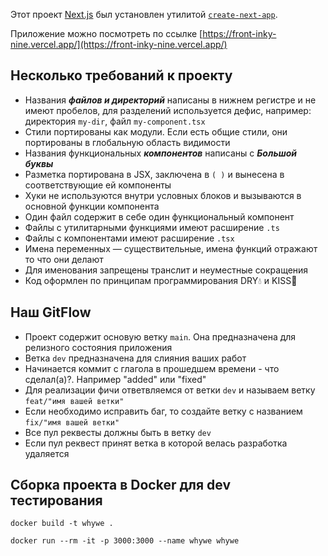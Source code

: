 Этот проект [Next.js](https://nextjs.org/) был установлен утилитой [`create-next-app`](https://github.com/vercel/next.js/tree/canary/packages/create-next-app).

Приложение можно посмотреть по ссылке [https://front-inky-nine.vercel.app/](https://front-inky-nine.vercel.app/)

## Несколько требований к проекту

- Названия **_файлов и директорий_** написаны в нижнем регистре и не имеют пробелов, для разделений используется дефис, например: директория <code>my-dir</code>, файл <code>my-component.tsx</code>
- Стили портированы как модули. Если есть общие стили, они портированы в глобальную область видимости
- Названия функциональных **_компонентов_** написаны с **_Большой буквы_**
- Разметка портирована в JSX, заключена в <code>( )</code> и вынесена в соответствующие ей компоненты
- Хуки не используются внутри условных блоков и вызываются в основной функции компонента
- Один файл содержит в себе один функциональный компонент
- Файлы с утилитарными функциями имеют расширение <code>.ts</code>
- Файлы с компонентами имеют расширение <code>.tsx</code>
- Имена переменных — существительные, имена функций отражают то что они делают
- Для именования запрещены транслит и неуместные сокращения
- Код оформлен по принципам программирования DRY:droplet: и KISS:kiss:

## Наш GitFlow

- Проект содержит основую ветку <code>main</code>. Она предназначена для релизного состояния приложения
- Ветка <code>dev</code> предназначена для слияния ваших работ
- Начинается коммит с глагола в прошедшем времени - что сделал(а)?. Например "added" или "fixed"
- Для реализации фичи ответвляемся от ветки <code>dev</code> и называем ветку <code>feat/"имя вашей ветки"</code>
- Если необходимо исправить баг, то создайте ветку с названием <code>fix/"имя вашей ветки"</code>
- Все пул реквесты должны быть в ветку <code>dev</code>
- Если пул реквест принят ветка в которой велась разработка удаляется

## Сборка проекта в Docker для dev тестирования

`docker build -t whywe .`

`docker run --rm -it -p 3000:3000 --name whywe whywe`
